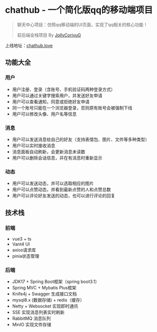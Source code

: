 # chathub - 一个简化版qq的移动端项目

>聊天中心项目：仿照qq移动端的UI页面，实现了qq相关的核心功能！
>
>前后端全栈项目 By [JollyCorivuG](https://github.com/JollyCorivuG)

上线地址：[chathub.love](http://www.chathub.love/)

## 功能大全
### 用户
- 用户注册、登录（含账号、手机验证码两种登录方式）
- 用户可以通过关键字搜索用户，并发送好友申请
- 用户可以查看通知，同意或拒绝好友申请
- 同一个账号只能在一个浏览器登录，否则原有账号会被强制下线
- 用户可以修改头像、用户名等信息

### 消息
- 用户可以发送消息给自己的好友（支持表情包、图片、文件等多种类型）
- 用户可以实时接收消息
- 消息面板自动刷新，会更新消息未读数
- 用户可以删除会话信息，并在有消息时重新显示

### 动态
- 用户可以发送动态，并可以选取相应的图片
- 用户可以点赞动态，并看到最新点赞的人和点赞总数
- 用户可以评论好友发送的动态，也可以进行评论的回复

## 技术栈
### 前端
- vue3 + ts
- Vant4 UI
- axios请求库
- pinia状态管理

### 后端
- JDK17 + Spring Boot框架（spring boot3.1）
- Spring MVC + Mybatis Plus框架
- Knife4j + Swagger 生成接口文档
- mysql8.x (数据存储) + redis（缓存）
- Netty + Websocket 实现即时通讯
- SSE 实现消息列表实时刷新
- RabbitMQ 消息队列
- MinIO 实现文件存储

